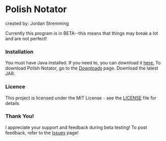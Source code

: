 # Polish Notator #
created by: Jordan Stremming

Currently this program is in BETA--this means that things may break a lot and are not perfect!
### Installation

You must have Java installed. If you need to, you can download it [here.]("http://www.java.com/en/download/")
To download Polish Notator, go to the [Downloads](http://bitbucket.org/Techzune/polish-notator/downloads/) page.
Download the latest JAR.
### Licence

This project is licensed under the MIT License - see the [LICENSE](LICENSE) file for details

### Thank You!
I appreciate your support and feedback during beta testing!
To post feedback, refer to the [Issues](http://bitbucket.org/Techzune/polish-notator/issues/) page!